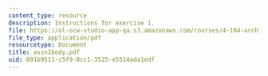 ```yaml
---
content_type: resource
description: Instructions for exercise 1.
file: https://ol-ocw-studio-app-qa.s3.amazonaws.com/courses/4-104-architectural-design-intentions-spring-2004/091b9511c5f90cc13525e5514ada1edf_assn1body.pdf
file_type: application/pdf
resourcetype: Document
title: assn1body.pdf
uid: 091b9511-c5f9-0cc1-3525-e5514ada1edf
---
```

